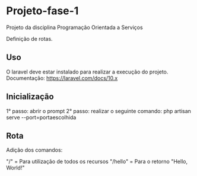 # Projeto-fase-1
Projeto da disciplina Programação Orientada a Serviços

Definição de rotas.

## Uso

O laravel deve estar instalado para realizar a execução do projeto. Documentação: https://laravel.com/docs/10.x

## Inicialização

1° passo: abrir o prompt
2° passo: realizar o seguinte comando: php artisan serve --port=portaescolhida

## Rota

Adição dos comandos:

"/" = Para utilização de todos os recursos
"/hello" = Para o retorno "Hello, World!"